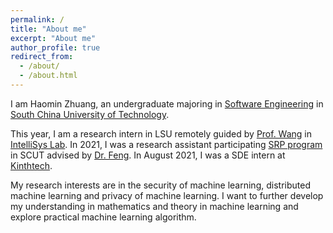 ```yaml
---
permalink: /
title: "About me"
excerpt: "About me"
author_profile: true
redirect_from:
  - /about/
  - /about.html
---
```


I am Haomin Zhuang, an undergraduate majoring in [Software Engineering](http://www2.scut.edu.cn/sse/) in [South China University of Technology](https://www.scut.edu.cn/new/).

This year, I am a research intern in LSU remotely guided by [Prof. Wang](https://intellisys.haow.ca/haowang/) in [IntelliSys Lab](https://intellisys.haow.ca/). In 2021, I was a research assistant participating [SRP program](http://www2.scut.edu.cn/sse/2018/0615/c16846a270817/page.htm) in SCUT advised by [Dr. Feng](http://www2.scut.edu.cn/sse/2018/0615/c16790a270770/page.htm). In August 2021, I was a SDE intern at [Kinthtech](https://www.kinthtech.com/#/home).

My research interests are in the security of machine learning, distributed machine learning and privacy of machine learning. I want to further develop my understanding in mathematics and theory in machine learning and explore practical machine learning algorithm.
